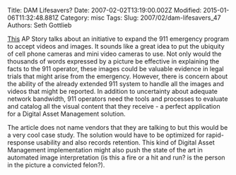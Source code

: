 Title: DAM Lifesavers?
Date: 2007-02-02T13:19:00.002Z
Modified: 2015-01-06T11:32:48.881Z
Category: misc
Tags: 
Slug: 2007/02/dam-lifesavers_47
Authors: Seth Gottlieb

[This](http://news.yahoo.com/s/ap/20070202/ap_on_hi_te/digital911_2) AP Story talks about an initiative to expand the 911 emergency program to accept videos and images.  It sounds like a great idea to put the ubiquity of cell phone cameras and mini video cameras to use.  Not only would the thousands of words expressed by a picture be effective in explaining the facts to the 911 operator, these images could be valuable evidence in legal trials that might arise from the emergency.  However, there is concern about the ability of the already extended 911 system to handle all the images and videos that might be reported.  In addition to uncertainty about adequate network bandwidth, 911 operators need the tools and processes to evaluate and catalog all the visual content that they receive - a perfect application for a Digital Asset Management solution.   
  
The article does not name vendors that they are talking to but this would be a very cool case study.  The solution would have to be optimized for rapid-response usability and also records retention.  This kind of Digital Asset Management implementation might also push the state of the art in automated image interpretation (is this a fire or a hit and run? is the person in the picture a convicted felon?).

